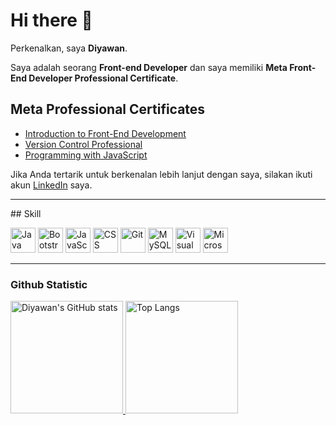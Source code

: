 # Hi there 👋

Perkenalkan, saya **Diyawan**.

Saya adalah seorang **Front-end Developer** dan saya memiliki **Meta Front-End Developer Professional Certificate**.

## Meta Professional Certificates
- [Introduction to Front-End Development](https://www.coursera.org/account/accomplishments/verify/DU73KF7YFZAQ)
- [Version Control Professional](https://www.coursera.org/account/accomplishments/verify/U23SH79P98Z4)
- [Programming with JavaScript](https://www.coursera.org/account/accomplishments/verify/JNFYSZ86BVCH)

Jika Anda tertarik untuk berkenalan lebih lanjut dengan saya, silakan ikuti akun [LinkedIn](https://www.linkedin.com/in/diyawan-dawan-a22394215/) saya.
<hr>
## Skill
<p>
    <img src="https://img.icons8.com/color/48/000000/java-coffee-cup-logo--v1.png" alt="Java" width="40" height="40"/>
    <img src="https://img.icons8.com/color/48/000000/bootstrap.png" alt="Bootstrap" width="40" height="40"/>
    <img src="https://img.icons8.com/color/48/000000/javascript.png" alt="JavaScript" width="40" height="40"/>
    <img src="https://img.icons8.com/color/48/000000/css3.png" alt="CSS" width="40" height="40"/>
    <img src="https://img.icons8.com/color/48/000000/git.png" alt="Git" width="40" height="40"/>
    <img src="https://img.icons8.com/color/48/000000/mysql.png" alt="MySQL" width="40" height="40"/>
    <img src="https://img.icons8.com/fluent/48/000000/visual-studio-code-2019.png" alt="Visual Studio Code" width="40" height="40"/>
    <img src="https://img.icons8.com/color/48/000000/microsoft-office-2019.png" alt="Microsoft Office" width="40" height="40"/>
</p>
<hr>

### Github Statistic
<p align="left">
    <a href="https://github.com/DiyawanDawan">
        <img height="180em" src="https://github-readme-stats.vercel.app/api?username=DiyawanDawan&show_icons=true&theme=algolia&count_private=true&include_all_commits=true" alt="Diyawan's GitHub stats" />
        <img height="180em" src="https://github-readme-stats.vercel.app/api/top-langs/?username=DiyawanDawan&layout=compact&&theme=algolia" alt="Top Langs"/>
    </a>
</p>


</body>
</html>
